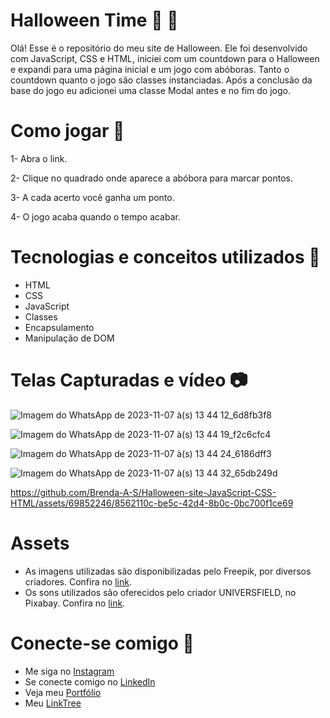 # Halloween Time :jack_o_lantern: :ghost:

Olá! Esse é o repositório do meu site de Halloween. Ele foi desenvolvido com JavaScript, CSS e HTML, iniciei com um countdown para o Halloween e expandi para uma página inicial e um jogo com abóboras. Tanto o countdown quanto o jogo são classes instanciadas. Após a conclusão da base do jogo eu adicionei uma classe Modal antes e no fim do jogo.

# Como jogar 📌

1- Abra o link.

2- Clique no quadrado onde aparece a abóbora para marcar pontos.

3- A cada acerto você ganha um ponto.

4- O jogo acaba quando o tempo acabar.

# Tecnologias e conceitos utilizados 📂

- HTML
- CSS
- JavaScript
- Classes
- Encapsulamento
- Manipulação de DOM

# Telas Capturadas e vídeo 📷

![Imagem do WhatsApp de 2023-11-07 à(s) 13 44 12_6d8fb3f8](https://github.com/Brenda-A-S/Halloween-site-JavaScript-CSS-HTML/assets/69852246/3948d71b-d3bf-45b4-ba4c-69f5c2c6f05a)

![Imagem do WhatsApp de 2023-11-07 à(s) 13 44 19_f2c6cfc4](https://github.com/Brenda-A-S/Halloween-site-JavaScript-CSS-HTML/assets/69852246/359d9c17-dc2b-458e-8481-ca2086ff3542)

![Imagem do WhatsApp de 2023-11-07 à(s) 13 44 24_6186dff3](https://github.com/Brenda-A-S/Halloween-site-JavaScript-CSS-HTML/assets/69852246/c590ed7c-30f7-4205-9912-657814caa995)

![Imagem do WhatsApp de 2023-11-07 à(s) 13 44 32_65db249d](https://github.com/Brenda-A-S/Halloween-site-JavaScript-CSS-HTML/assets/69852246/771b6bf9-5a14-436b-b86d-c076c66af9d4)

https://github.com/Brenda-A-S/Halloween-site-JavaScript-CSS-HTML/assets/69852246/8562110c-be5c-42d4-8b0c-0bc700f1ce69

# Assets

- As imagens utilizadas são disponibilizadas pelo Freepik, por diversos criadores. Confira no [link](https://br.freepik.com/colecao/halloween/5481132).
- Os sons utilizados são oferecidos pelo criador UNIVERSFIELD, no Pixabay. Confira no [link](https://pixabay.com/pt/users/universfield-28281460/).

# Conecte-se comigo 🔗

* Me siga no [Instagram](https://www.instagram.com/brenda_a_s_dev/)
* Se conecte comigo no [LinkedIn](https://www.linkedin.com/in/brenda-antunes-silva/)
* Veja meu [Portfólio](https://portfolio-brenda-a-s.web.app/)
* Meu [LinkTree](https://linktr.ee/brenda_a_s_dev)